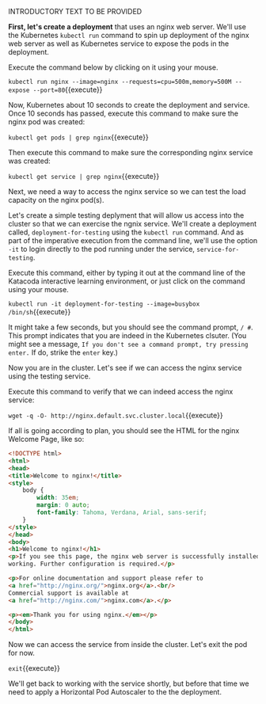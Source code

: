 INTRODUCTORY TEXT TO BE PROVIDED

**First, let's create a deployment** that uses an nginx web server. We'll use the Kubernetes `kubectl run` command
to spin up deployment of the nginx web server as well as Kubernetes service to expose the pods in the deployment.

Execute the command below by clicking on it using your mouse.

`kubectl run nginx --image=nginx --requests=cpu=500m,memory=500M --expose --port=80`{{execute}}

Now, Kubernetes about 10 seconds to create the deployment and service. Once 10 seconds has passed, execute this
command to make sure the nginx pod was created:

`kubectl get pods | grep nginx`{{execute}}

Then execute this command to make sure the corresponding nginx service was created:

`kubectl get service | grep nginx`{{execute}}

Next, we need a way to access the nginx service so we can test the load 
capacity on the nginx pod(s).

Let's create a simple testing deplyment that will allow us access into the cluster so that we can exercise
the ngnix service. We'll create a deployment called, `deployment-for-testing` using the `kubectl run` command. And
as part of the imperative execution from the command line, we'll use the option `-it` to login directly
to the pod running under the service, `service-for-testing`.

Execute this command, either by typing it out at the command line of the Katacoda interactive learning
environment, or just click on the command using your mouse.

`kubectl run -it deployment-for-testing --image=busybox /bin/sh`{{execute}}

It might take a few seconds, but you should see the command prompt, `/ #`. This prompt indicates
that you are indeed in the Kubernetes clsuter. (You might see a message, `If you don't see a command prompt, try pressing enter.`
If do, strike the `enter` key.)

Now you are in the cluster. Let's see if we can access the nginx service using the testing service.

Execute this command to verify that we can indeed access the nginx service:

`wget -q -O- http://nginx.default.svc.cluster.local`{{execute}}

If all is going according to plan, you should see the HTML for the nginx Welcome Page, like so:

```HTML
<!DOCTYPE html>
<html>
<head>
<title>Welcome to nginx!</title>
<style>
    body {
        width: 35em;
        margin: 0 auto;
        font-family: Tahoma, Verdana, Arial, sans-serif;
    }
</style>
</head>
<body>
<h1>Welcome to nginx!</h1>
<p>If you see this page, the nginx web server is successfully installed and
working. Further configuration is required.</p>

<p>For online documentation and support please refer to
<a href="http://nginx.org/">nginx.org</a>.<br/>
Commercial support is available at
<a href="http://nginx.com/">nginx.com</a>.</p>

<p><em>Thank you for using nginx.</em></p>
</body>
</html>
```
Now we can access the service from inside the cluster. Let's exit the pod for now. 

`exit`{{execute}}

We'll get back to working with the service shortly, but before that time we need to
apply a Horizontal Pod Autoscaler to the the deployment.





